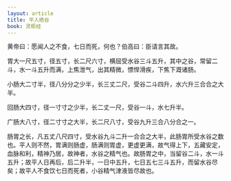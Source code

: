 ```yaml
---
layout: article
title: 平人绝谷
book: 灵枢经
---
```


黄帝曰：愿闻人之不食，七日而死，何也？伯高曰：臣请言其故。

胃大一尺五寸，径五寸，长二尺六寸，横屈受水谷三斗五升，其中之谷，常留二斗，水一斗五升而满，上焦泄气，出其精微，慓悍滑疾，下焦下溉诸肠。

小肠大二寸半，径八分分之少半，长三丈二尺，受谷二斗四升，水六升三合合之大半。

回肠大四寸，径一寸寸之少半，长二丈一尺，受谷一斗，水七升半。

广肠大八寸，径二寸寸之大半，长二尺八寸，受谷九升三合八分合之一。

肠胃之长，凡五丈八尺四寸，受水谷九斗二升一合合之大半，此肠胃所受水谷之数也。平人则不然，胃满则肠虚，肠满则胃虚，更虚更满，故气得上下，五藏安定，血脉和利，精神乃居，故神者，水谷之精气也。故肠胃之中，当留谷二斗，水一斗五升；故平人日再后，后二升半，一日中五升，七日五七三斗五升，而留水谷尽矣；故平人不食饮七日而死者，小谷精气津液皆尽故也。

